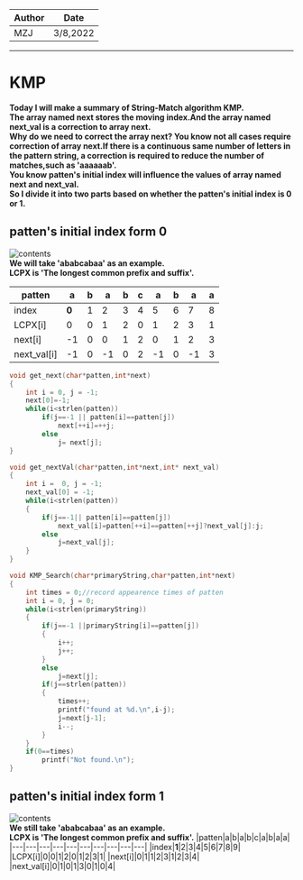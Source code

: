 
|Author|Date|
|---|---|
|MZJ|3/8,2022|
---
# KMP
**Today I will make a summary of String-Match algorithm KMP.  
The array named next stores the moving index.And the array named next_val is a correction to array next.  
Why do we need to correct the array next? You know not all cases require correction of array next.If there is a continuous same number of letters in the pattern string, a correction is required to reduce the number of matches,such as 'aaaaaab'.  
You know patten's initial index will influence the values of array named next and next_val.  
So I divide it into two parts based on whether the patten's initial index is 0 or 1.**
## patten's initial index form 0
![contents](https://github.com/MzjHarley/DataStructuresAndAlgorithms/blob/main/IMG/1.png)  
**We will take 'ababcabaa' as an example.  
LCPX is 'The longest common prefix and suffix'.**

|patten|a|b|a|b|c|a|b|a|a|
|---|---|---|---|---|---|---|---|---|---|
|index|**0**|1|2|3|4|5|6|7|8|
|LCPX[i]|0|0|1|2|0|1|2|3|1|
|next[i]|-1|0|0|1|2|0|1|2|3|
|next_val[i]|-1|0|-1|0|2|-1|0|-1|3|

```C
void get_next(char*patten,int*next)
{
    int i = 0, j = -1;
    next[0]=-1;
    while(i<strlen(patten))
        if(j==-1 || patten[i]==patten[j])
            next[++i]=++j;
        else
            j= next[j];
}

void get_nextVal(char*patten,int*next,int* next_val)
{
    int i =  0, j = -1;
    next_val[0] = -1;
    while(i<strlen(patten))
    {
        if(j==-1|| patten[i]==patten[j])
            next_val[i]=patten[++i]==patten[++j]?next_val[j]:j;
        else
            j=next_val[j];
    }
}

void KMP_Search(char*primaryString,char*patten,int*next)
{
    int times = 0;//record appearence times of patten
    int i = 0, j = 0;
    while(i<strlen(primaryString))
    {
        if(j==-1 ||primaryString[i]==patten[j])
        {
            i++;
            j++;
        }
        else
            j=next[j];
        if(j==strlen(patten))
        {
            times++;
            printf("found at %d.\n",i-j);
            j=next[j-1];
            i--;
        }
    }
    if(0==times)
        printf("Not found.\n");
}
```
## patten's initial index form 1
![contents](https://github.com/MzjHarley/DataStructuresAndAlgorithms/blob/main/IMG/2.png)  
**We still take 'ababcabaa' as an example.  
LCPX is 'The longest common prefix and suffix'.**
|patten|a|b|a|b|c|a|b|a|a|
|---|---|---|---|---|---|---|---|---|---|
|index|**1**|2|3|4|5|6|7|8|9|
|LCPX[i]|0|0|1|2|0|1|2|3|1|
|next[i]|0|1|1|2|3|1|2|3|4|
|next_val[i]|0|1|0|1|3|0|1|0|4|




